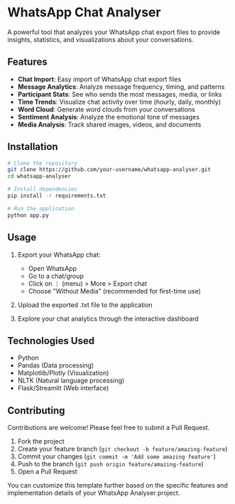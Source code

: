 # WhatsApp Chat Analyser

A powerful tool that analyzes your WhatsApp chat export files to provide insights, statistics, and visualizations about your conversations.

## Features

- **Chat Import**: Easy import of WhatsApp chat export files
- **Message Analytics**: Analyze message frequency, timing, and patterns
- **Participant Stats**: See who sends the most messages, media, or links
- **Time Trends**: Visualize chat activity over time (hourly, daily, monthly)
- **Word Cloud**: Generate word clouds from your conversations
- **Sentiment Analysis**: Analyze the emotional tone of messages
- **Media Analysis**: Track shared images, videos, and documents

## Installation

```bash
# Clone the repository
git clone https://github.com/your-username/whatsapp-analyser.git
cd whatsapp-analyser

# Install dependencies
pip install -r requirements.txt

# Run the application
python app.py
```

## Usage

1. Export your WhatsApp chat:
   - Open WhatsApp
   - Go to a chat/group
   - Click on ⋮ (menu) > More > Export chat
   - Choose "Without Media" (recommended for first-time use)

2. Upload the exported .txt file to the application

3. Explore your chat analytics through the interactive dashboard

## Technologies Used

- Python
- Pandas (Data processing)
- Matplotlib/Plotly (Visualization)
- NLTK (Natural language processing)
- Flask/Streamlit (Web interface)

## Contributing

Contributions are welcome! Please feel free to submit a Pull Request.

1. Fork the project
2. Create your feature branch (`git checkout -b feature/amazing-feature`)
3. Commit your changes (`git commit -m 'Add some amazing feature'`)
4. Push to the branch (`git push origin feature/amazing-feature`)
5. Open a Pull Request


You can customize this template further based on the specific features and implementation details of your WhatsApp Analyser project.
